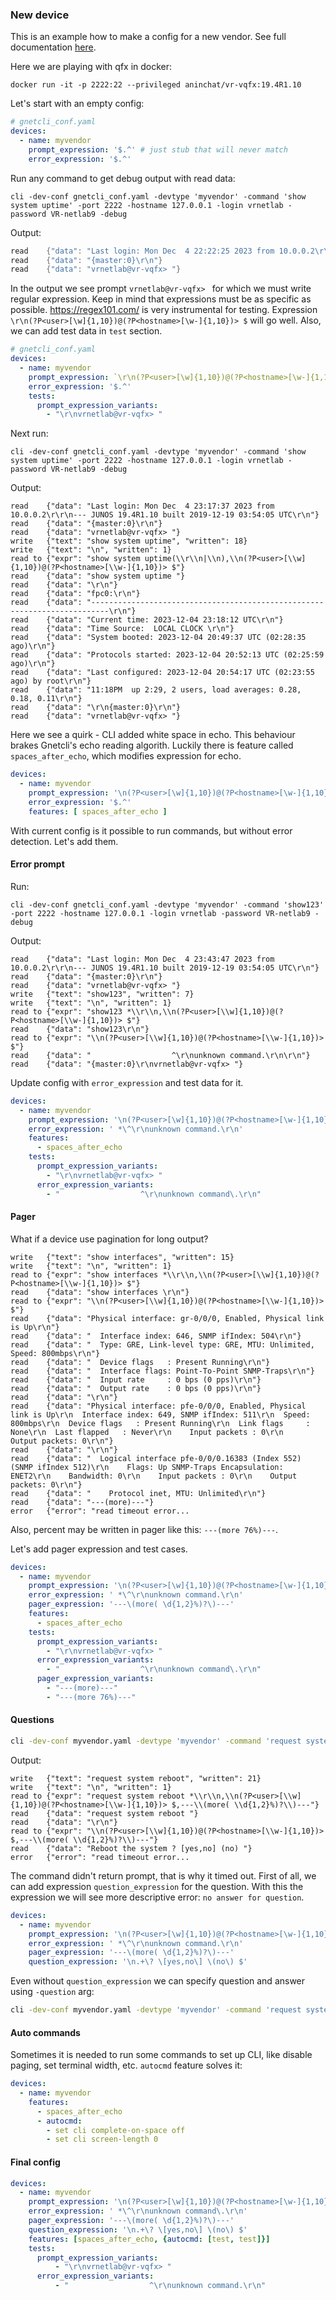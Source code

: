 ### New device
This is an example how to make a config for a new vendor. See full documentation [here](architecture.md).

Here we are playing with qfx in docker: 

```shell
docker run -it -p 2222:22 --privileged aninchat/vr-vqfx:19.4R1.10
```

Let's start with an empty config:

```yaml
# gnetcli_conf.yaml
devices:
  - name: myvendor
    prompt_expression: '$.^' # just stub that will never match
    error_expression: '$.^'
```

Run any command to get debug output with read data:

```shell
cli -dev-conf gnetcli_conf.yaml -devtype 'myvendor' -command 'show system uptime' -port 2222 -hostname 127.0.0.1 -login vrnetlab -password VR-netlab9 -debug
```

Output:

```go
read	{"data": "Last login: Mon Dec  4 22:22:25 2023 from 10.0.0.2\r\r\n--- JUNOS 19.4R1.10 built 2019-12-19 03:54:05 UTC\r\n"}
read	{"data": "{master:0}\r\n"}
read	{"data": "vrnetlab@vr-vqfx> "}
```

In the output we see prompt `vrnetlab@vr-vqfx> ` for which we must write regular expression.
Keep in mind that expressions must be as specific as possible. https://regex101.com/ is very instrumental for testing. Expression
`\r\n(?P<user>[\w]{1,10})@(?P<hostname>[\w-]{1,10})> $` will go well. Also, we can add test data in `test` section.

```yaml
# gnetcli_conf.yaml
devices:
  - name: myvendor
    prompt_expression: `\r\n(?P<user>[\w]{1,10})@(?P<hostname>[\w-]{1,10})> $`
    error_expression: '$.^'
    tests:
      prompt_expression_variants:
        - "\r\nvrnetlab@vr-vqfx> "
```

Next run:

```shell
cli -dev-conf gnetcli_conf.yaml -devtype 'myvendor' -command 'show system uptime' -port 2222 -hostname 127.0.0.1 -login vrnetlab -password VR-netlab9 -debug
```

Output:
```text
read	{"data": "Last login: Mon Dec  4 23:17:37 2023 from 10.0.0.2\r\r\n--- JUNOS 19.4R1.10 built 2019-12-19 03:54:05 UTC\r\n"}
read	{"data": "{master:0}\r\n"}
read	{"data": "vrnetlab@vr-vqfx> "}
write	{"text": "show system uptime", "written": 18}
write	{"text": "\n", "written": 1}
read to	{"expr": "show system uptime(\\r\\n|\\n),\\n(?P<user>[\\w]{1,10})@(?P<hostname>[\\w-]{1,10})> $"}
read	{"data": "show system uptime "}
read	{"data": "\r\n"}
read	{"data": "fpc0:\r\n"}
read	{"data": "--------------------------------------------------------------------------\r\n"}
read	{"data": "Current time: 2023-12-04 23:18:12 UTC\r\n"}
read	{"data": "Time Source:  LOCAL CLOCK \r\n"}
read	{"data": "System booted: 2023-12-04 20:49:37 UTC (02:28:35 ago)\r\n"}
read	{"data": "Protocols started: 2023-12-04 20:52:13 UTC (02:25:59 ago)\r\n"}
read	{"data": "Last configured: 2023-12-04 20:54:17 UTC (02:23:55 ago) by root\r\n"}
read	{"data": "11:18PM  up 2:29, 2 users, load averages: 0.28, 0.18, 0.11\r\n"}
read	{"data": "\r\n{master:0}\r\n"}
read	{"data": "vrnetlab@vr-vqfx> "}
```

Here we see a quirk - CLI added white space in echo. This behaviour brakes Gnetcli's echo reading algorith.
Luckily there is feature called `spaces_after_echo`, which modifies expression for echo. 

```yaml
devices:
  - name: myvendor
    prompt_expression: '\n(?P<user>[\w]{1,10})@(?P<hostname>[\w-]{1,10})> $'
    error_expression: '$.^'
    features: [ spaces_after_echo ]
```

With current config is it possible to run commands, but without error detection. Let's add them.

#### Error prompt

Run:

```shell
cli -dev-conf gnetcli_conf.yaml -devtype 'myvendor' -command 'show123' -port 2222 -hostname 127.0.0.1 -login vrnetlab -password VR-netlab9 -debug
```

Output:

```text
read	{"data": "Last login: Mon Dec  4 23:43:47 2023 from 10.0.0.2\r\r\n--- JUNOS 19.4R1.10 built 2019-12-19 03:54:05 UTC\r\n"}
read	{"data": "{master:0}\r\n"}
read	{"data": "vrnetlab@vr-vqfx> "}
write	{"text": "show123", "written": 7}
write	{"text": "\n", "written": 1}
read to	{"expr": "show123 *\\r\\n,\\n(?P<user>[\\w]{1,10})@(?P<hostname>[\\w-]{1,10})> $"}
read	{"data": "show123\r\n"}
read to	{"expr": "\\n(?P<user>[\\w]{1,10})@(?P<hostname>[\\w-]{1,10})> $"}
read	{"data": "                  ^\r\nunknown command.\r\n\r\n"}
read	{"data": "{master:0}\r\nvrnetlab@vr-vqfx> "}

```

Update config with `error_expression` and test data for it.

```yaml
devices:
  - name: myvendor
    prompt_expression: '\n(?P<user>[\w]{1,10})@(?P<hostname>[\w-]{1,10})> $'
    error_expression: ' *\^\r\nunknown command.\r\n'
    features: 
      - spaces_after_echo
    tests:
      prompt_expression_variants:
        - "\r\nvrnetlab@vr-vqfx> "
      error_expression_variants:
        - "                  ^\r\nunknown command\.\r\n"
```

#### Pager

What if a device use pagination for long output? 

```text
write	{"text": "show interfaces", "written": 15}
write	{"text": "\n", "written": 1}
read to	{"expr": "show interfaces *\\r\\n,\\n(?P<user>[\\w]{1,10})@(?P<hostname>[\\w-]{1,10})> $"}
read	{"data": "show interfaces \r\n"}
read to	{"expr": "\\n(?P<user>[\\w]{1,10})@(?P<hostname>[\\w-]{1,10})> $"}
read	{"data": "Physical interface: gr-0/0/0, Enabled, Physical link is Up\r\n"}
read	{"data": "  Interface index: 646, SNMP ifIndex: 504\r\n"}
read	{"data": "  Type: GRE, Link-level type: GRE, MTU: Unlimited, Speed: 800mbps\r\n"}
read	{"data": "  Device flags   : Present Running\r\n"}
read	{"data": "  Interface flags: Point-To-Point SNMP-Traps\r\n"}
read	{"data": "  Input rate     : 0 bps (0 pps)\r\n"}
read	{"data": "  Output rate    : 0 bps (0 pps)\r\n"}
read	{"data": "\r\n"}
read	{"data": "Physical interface: pfe-0/0/0, Enabled, Physical link is Up\r\n  Interface index: 649, SNMP ifIndex: 511\r\n  Speed: 800mbps\r\n  Device flags   : Present Running\r\n  Link flags     : None\r\n  Last flapped   : Never\r\n    Input packets : 0\r\n    Output packets: 0\r\n"}
read	{"data": "\r\n"}
read	{"data": "  Logical interface pfe-0/0/0.16383 (Index 552) (SNMP ifIndex 512)\r\n    Flags: Up SNMP-Traps Encapsulation: ENET2\r\n    Bandwidth: 0\r\n    Input packets : 0\r\n    Output packets: 0\r\n"}
read	{"data": "    Protocol inet, MTU: Unlimited\r\n"}
read	{"data": "---(more)---"}
error	{"error": "read timeout error...
```
Also, percent may be written in pager like this: `---(more 76%)---`.

Let's add pager expression and test cases.

```yaml
devices:
  - name: myvendor
    prompt_expression: '\n(?P<user>[\w]{1,10})@(?P<hostname>[\w-]{1,10})> $'
    error_expression: ' *\^\r\nunknown command.\r\n'
    pager_expression: '---\(more( \d{1,2}%)?\)---'
    features: 
      - spaces_after_echo
    tests:
      prompt_expression_variants:
        - "\r\nvrnetlab@vr-vqfx> "
      error_expression_variants:
        - "                  ^\r\nunknown command\.\r\n"
      pager_expression_variants:
        - "---(more)---"
        - "---(more 76%)---"
```

#### Questions

```bash
cli -dev-conf myvendor.yaml -devtype 'myvendor' -command 'request system reboot' -port 2222 -hostname 127.0.0.1 -login vrnetlab -password VR-netlab9 -debug 2>&1
```

Output:

```text
write	{"text": "request system reboot", "written": 21}
write	{"text": "\n", "written": 1}
read to	{"expr": "request system reboot *\\r\\n,\\n(?P<user>[\\w]{1,10})@(?P<hostname>[\\w-]{1,10})> $,---\\(more( \\d{1,2}%)?\\)---"}
read	{"data": "request system reboot "}
read	{"data": "\r\n"}
read to	{"expr": "\\n(?P<user>[\\w]{1,10})@(?P<hostname>[\\w-]{1,10})> $,---\\(more( \\d{1,2}%)?\\)---"}
read	{"data": "Reboot the system ? [yes,no] (no) "}
error	{"error": "read timeout error...
```

The command didn't return prompt, that is why it timed out.
First of all, we can add expression `question_expression` for the question.
With this the expression we will see more descriptive error: `no answer for question`.

```yaml
devices:
  - name: myvendor
    prompt_expression: '\n(?P<user>[\w]{1,10})@(?P<hostname>[\w-]{1,10})> $'
    error_expression: ' *\^\r\nunknown command.\r\n'
    pager_expression: '---\(more( \d{1,2}%)?\)---'
    question_expression: '\n.+\? \[yes,no\] \(no\) $'
```

Even without `question_expression` we can specify question and answer using `-question` arg:

```bash
cli -dev-conf myvendor.yaml -devtype 'myvendor' -command 'request system reboot' -port 2222 -hostname 127.0.0.1 -login vrnetlab -password VR-netlab9 -debug -question 'Reboot the system ? [yes,no] (no) :::yes'
```

#### Auto commands

Sometimes it is needed to run some commands to set up CLI, like disable paging, set terminal width, etc.
`autocmd` feature solves it:

```yaml
devices:
  - name: myvendor
    features: 
      - spaces_after_echo 
      - autocmd: 
        - set cli complete-on-space off 
        - set cli screen-length 0
```

#### Final config
```yaml
devices:
  - name: myvendor
    prompt_expression: '\n(?P<user>[\w]{1,10})@(?P<hostname>[\w-]{1,10})> $'
    error_expression: ' *\^\r\nunknown command\.\r\n'
    pager_expression: '---\(more( \d{1,2}%)?\)---'
    question_expression: '\n.+\? \[yes,no\] \(no\) $'
    features: [spaces_after_echo, {autocmd: [test, test]}]
    tests:
      prompt_expression_variants:
          - "\r\nvrnetlab@vr-vqfx> "
      error_expression_variants:
          - "                  ^\r\nunknown command.\r\n"
```
